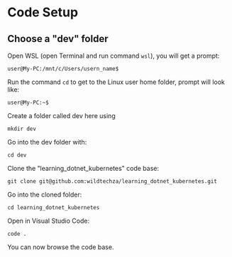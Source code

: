 # Code Setup

## Choose a "dev" folder

Open WSL (open Terminal and run command `wsl`), you will get a prompt:
```
user@My-PC:/mnt/c/Users/usern_name$
```

Run the command `cd` to get to the Linux user home folder, prompt will look like:
```
user@My-PC:~$
```

Create a folder called dev here using
```
mkdir dev
```

Go into the dev folder with:
```
cd dev
```

Clone the "learning_dotnet_kubernetes" code base:
```
git clone git@github.com:wildtechza/learning_dotnet_kubernetes.git
```

Go into the cloned folder:
```
cd learning_dotnet_kubernetes
```

Open in Visual Studio Code:
```
code .
```

You can now browse the code base.